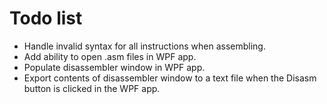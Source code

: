 Todo list
====

- Handle invalid syntax for all instructions when assembling.
- Add ability to open .asm files in WPF app.
- Populate disassembler window in WPF app.
- Export contents of disassembler window to a text file when the Disasm button is clicked in the WPF app.
